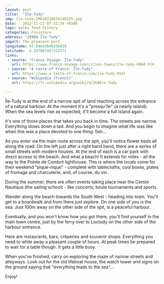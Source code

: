 ```yaml
---
layout: post
title:  "Île-Tudy"
img: ile-tudy-IMG20220810140335.jpg
date:   2022-11-22 07:32:34 +0100
tags: walks food history
categories: Finistere
address: "29980 Île-Tudy"
imgalt: The pleasure port
longitude: 47.84643840336839
latitude: -4.167807467313271
links:
 - source: "France Voyage: Île-Tudy"
   url: https://www.france-voyage.com/cities-towns/ile-tudy-8968.htm
 - source: "A taste of France: Île-Tudy"
   url: https://www.a-taste-of-france.com/ile-tudy.html
 - source: "Wikipedia (French)"
   url: https://fr.wikipedia.org/wiki/%C3%8Ele-Tudy

---
```

Île-Tudy is at the end of a narrow spit of land reaching across the entrance of a natural harbour. At the moment it's a "presqu'île" (a nearly island). When the sea levels rise as expected, it'll become a full island again.

It's one of those places that takes you back in time. The streets are narrow. Everything slows down a tad. And you begin to imagine what life was like when this was a place devoted to one thing: fish...

As you enter via the main route across the spit, you'll notice flower beds all along the road. On the left just after a right hand bend, there are a series of small streets with modern houses. At the end of each is a car park with direct access to the beach. And what a beach! It extends for miles - all the way to the Pointe de Combrit lighthouse. This is where the locals come for their weekend "pique-nique" - complete with tablecloths, cool boxes, plates of fromage and charcuterie, and, of course, du vin.

During the summer, there are often events taking place near the Centre Nautique (the sailing school) - like concerts, boule tournaments and sports.

Wander along the beach towards the South West - heading into town. You'll get to a boardwalk and from there just explore. On one side of you is the sea. Just 100m away on the other side of the spit, is a peaceful harbour.

Eventually, and you won't know how you got there, you'll find yourself in the main town centre, just by the ferry over to Loctudy on the other side of the harbour entrance.

Here are restaurants, bars, crêperies and souvenir shops. Everything you need to while away a pleasant couple of hours. At peak times be prepared to wait for a table though. It gets a little busy.

When you've finished, carry on exploring the maze of narrow streets and alleyways. Look out for the old lifeboat house, the watch tower and signs on the ground saying that "everything leads to the sea"...

Enjoy!
